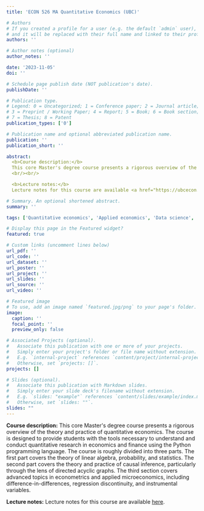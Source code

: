 ```yaml
---
title: 'ECON 526 MA Quantitative Economics (UBC)'

# Authors
# If you created a profile for a user (e.g. the default `admin` user), write the username (folder name) here
# and it will be replaced with their full name and linked to their profile.
authors: ''

# Author notes (optional)
author_notes: ''

date: '2023-11-05'
doi: ''

# Schedule page publish date (NOT publication's date).
publishDate: ''

# Publication type.
# Legend: 0 = Uncategorized; 1 = Conference paper; 2 = Journal article;
# 3 = Preprint / Working Paper; 4 = Report; 5 = Book; 6 = Book section;
# 7 = Thesis; 8 = Patent
publication_types: ['0']

# Publication name and optional abbreviated publication name.
publication: ''
publication_short: ''

abstract:
  <b>Course description:</b>
  This core Master's degree course presents a rigorous overview of the theory and practice of quantitative economics. The course is designed to provide students with the tools necessary to understand and conduct quantitative research in economics and finance using the Python programming language. The course is roughly divided into three parts. The first part covers the theory of linear algebra, probability, and statistics. The second part covers the theory and practice of causal inference, particularly through the lens of directed acyclic graphs. The third section covers advanced topics in econometrics and applied microeconomics, including difference-in-differences, regression discontinuity, and instrumental variables. 
  <br/><br/>

  <b>Lecture notes:</b>
  Lecture notes for this course are available <a href="https://ubcecon.github.io/ECON526/lectures/">here</a>.<br/><br/>

# Summary. An optional shortened abstract.
summary: ''

tags: ['Quantitative economics', 'Applied economics', 'Data science', 'Python']

# Display this page in the Featured widget?
featured: true

# Custom links (uncomment lines below)
url_pdf: ''
url_code: ''
url_dataset: ''
url_poster: ''
url_project: ''
url_slides: ''
url_source: ''
url_video: ''

# Featured image
# To use, add an image named `featured.jpg/png` to your page's folder.
image:
  caption: ''
  focal_point: ''
  preview_only: false

# Associated Projects (optional).
#   Associate this publication with one or more of your projects.
#   Simply enter your project's folder or file name without extension.
#   E.g. `internal-project` references `content/project/internal-project/index.md`.
#   Otherwise, set `projects: []`.
projects: []

# Slides (optional).
#   Associate this publication with Markdown slides.
#   Simply enter your slide deck's filename without extension.
#   E.g. `slides: "example"` references `content/slides/example/index.md`.
#   Otherwise, set `slides: ""`.
slides: ""
---
```

**Course description:** This core Master's degree course presents a rigorous overview of the theory and practice of quantitative economics. The course is designed to provide students with the tools necessary to understand and conduct quantitative research in economics and finance using the Python programming language. The course is roughly divided into three parts. The first part covers the theory of linear algebra, probability, and statistics. The second part covers the theory and practice of causal inference, particularly through the lens of directed acyclic graphs. The third section covers advanced topics in econometrics and applied microeconomics, including difference-in-differences, regression discontinuity, and instrumental variables.

**Lecture notes:** Lecture notes for this course are available [here](https://ubcecon.github.io/ECON526/lectures/).